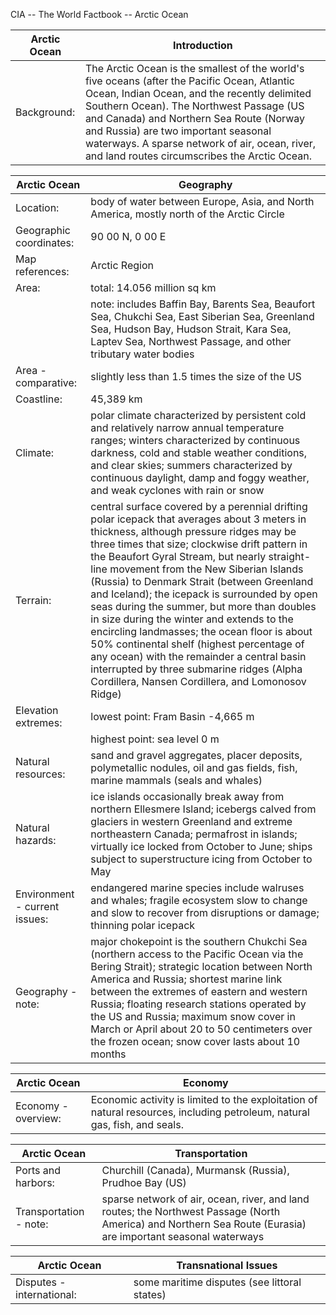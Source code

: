 CIA -- The World Factbook -- Arctic Ocean

| Arctic Ocean | Introduction |
| --- | --- |
| Background: | The Arctic Ocean is the smallest of the world's five oceans (after the Pacific Ocean, Atlantic Ocean, Indian Ocean, and the recently delimited Southern Ocean). The Northwest Passage (US and Canada) and Northern Sea Route (Norway and Russia) are two important seasonal waterways. A sparse network of air, ocean, river, and land routes circumscribes the Arctic Ocean. |

| Arctic Ocean | Geography |
| --- | --- |
| Location: | body of water between Europe, Asia, and North America, mostly north of the Arctic Circle |
| Geographic coordinates: | 90 00 N, 0 00 E |
| Map references: | Arctic Region |
| Area: | total: 14.056 million sq km |
| | note: includes Baffin Bay, Barents Sea, Beaufort Sea, Chukchi Sea, East Siberian Sea, Greenland Sea, Hudson Bay, Hudson Strait, Kara Sea, Laptev Sea, Northwest Passage, and other tributary water bodies |
| Area - comparative: | slightly less than 1.5 times the size of the US |
| Coastline: | 45,389 km |
| Climate: | polar climate characterized by persistent cold and relatively narrow annual temperature ranges; winters characterized by continuous darkness, cold and stable weather conditions, and clear skies; summers characterized by continuous daylight, damp and foggy weather, and weak cyclones with rain or snow |
| Terrain: | central surface covered by a perennial drifting polar icepack that averages about 3 meters in thickness, although pressure ridges may be three times that size; clockwise drift pattern in the Beaufort Gyral Stream, but nearly straight-line movement from the New Siberian Islands (Russia) to Denmark Strait (between Greenland and Iceland); the icepack is surrounded by open seas during the summer, but more than doubles in size during the winter and extends to the encircling landmasses; the ocean floor is about 50% continental shelf (highest percentage of any ocean) with the remainder a central basin interrupted by three submarine ridges (Alpha Cordillera, Nansen Cordillera, and Lomonosov Ridge) |
| Elevation extremes: | lowest point: Fram Basin -4,665 m |
| | highest point: sea level 0 m |
| Natural resources: | sand and gravel aggregates, placer deposits, polymetallic nodules, oil and gas fields, fish, marine mammals (seals and whales) |
| Natural hazards: | ice islands occasionally break away from northern Ellesmere Island; icebergs calved from glaciers in western Greenland and extreme northeastern Canada; permafrost in islands; virtually ice locked from October to June; ships subject to superstructure icing from October to May |
| Environment - current issues: | endangered marine species include walruses and whales; fragile ecosystem slow to change and slow to recover from disruptions or damage; thinning polar icepack |
| Geography - note: | major chokepoint is the southern Chukchi Sea (northern access to the Pacific Ocean via the Bering Strait); strategic location between North America and Russia; shortest marine link between the extremes of eastern and western Russia; floating research stations operated by the US and Russia; maximum snow cover in March or April about 20 to 50 centimeters over the frozen ocean; snow cover lasts about 10 months |

| Arctic Ocean | Economy |
| --- | --- |
| Economy - overview: | Economic activity is limited to the exploitation of natural resources, including petroleum, natural gas, fish, and seals. |

| Arctic Ocean | Transportation |
| --- | --- |
| Ports and harbors: | Churchill (Canada), Murmansk (Russia), Prudhoe Bay (US) |
| Transportation - note: | sparse network of air, ocean, river, and land routes; the Northwest Passage (North America) and Northern Sea Route (Eurasia) are important seasonal waterways |

| Arctic Ocean | Transnational Issues |
| --- | --- |
| Disputes - international: | some maritime disputes (see littoral states) |
